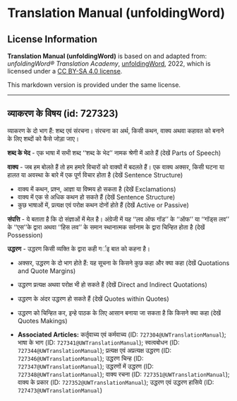 # Translation Manual (unfoldingWord)

## License Information

**Translation Manual (unfoldingWord)** is based on and adapted from: _unfoldingWord® Translation Academy_, [unfoldingWord](https://unfoldingword.org/utw), 2022, which is licensed under a [CC BY-SA 4.0 license](https://creativecommons.org/licenses/by-sa/4.0/legalcode.en).

This markdown version is provided under the same license.



--------------------------------

## व्याकरण के विषय (id: 727323)

व्याकरण के दो भाग हैं: शब्द एवं संरचना। संरचना का अर्थ, किसी कथन, वाक्य अथवा कहावत को बनाने के लिए शब्दों को कैसे जोड़ा जाए।

**शब्द के भेद** \- एक भाषा में सभी शब्द ‘‘शब्द के भेद’’ नामक श्रेणी में आते हैं (देखें Parts of Speech)

**वाक्य** \- जब हम बोलते हैं तो हम हमारे विचारों को वाक्यों में बदलते हैं। एक वाक्य अक्सर, किसी घटना या हालत या अवस्था के बारे में एक पूर्ण विचार होता है (देखें Sentence Structure)

* वाक्य में कथन, प्रश्न, आज्ञा या विष्मय हो सकता है (देखें Exclamations)
* वाक्य में एक से अधिक कथन हो सकते हैं (देखें Sentence Structure)
* कुछ भाषाओं में, प्रत्यक्ष एवं परोक्ष कथन दोनों होते हैं (देखें Active or Passive)

**संपत्ति** \- ये बताता है कि दो संज्ञाओं में मेल है। अंग्रेजी में यह ‘‘लव ऑफ गॉड’’ के ‘‘ऑफ’’ या ‘‘गॉड्स लव’’ के ‘‘एस’’के द्वारा अथवा ‘‘हिस लव’’ के समान स्थानात्मक सर्वनाम के द्वारा चिन्हित होता है (देखें Possession)

**उद्धरण** \- उद्धरण किसी व्यक्ति के द्वारा कही गर्इ बात को कहना है।

* अक्सर, उद्धरण के दो भाग होते हैं: यह सूचना के किसने कुछ कहा और क्या कहा (देखें Quotations and Quote Margins)
* उद्धरण प्रत्यक्ष अथवा परोक्ष भी हो सकते हैं (देखें Direct and Indirect Quotations)
* उद्धरण के अंदर उद्धरण हो सकते हैं (देखें Quotes within Quotes)
* उद्धरण को चिन्हित कर, इन्हे पाठक के लिए आसान बनाया जा सकता है कि किसने क्या कहा (देखें Quotes Makings)

* **Associated Articles:** कर्तृवाच्य एवं कर्मवाच्य (ID: `727304@UWTranslationManual`); भाषा के भाग (ID: `727341@UWTranslationManual`); स्वत्वबोधन (ID: `727344@UWTranslationManual`); प्रत्यक्ष एवं अप्रत्यक्ष उद्धरण (ID: `727346@UWTranslationManual`); उद्धरण चिन्ह (ID: `727347@UWTranslationManual`); उद्धरणों में उद्धरण (ID: `727348@UWTranslationManual`); वाक्य रचना (ID: `727351@UWTranslationManual`); वाक्य के प्रकार (ID: `727352@UWTranslationManual`); उद्धरण एवं उद्धरण हासिये (ID: `727473@UWTranslationManual`)

